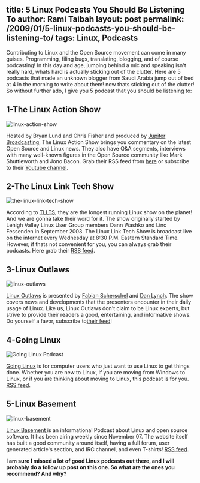 title: 5 Linux Podcasts You Should Be Listening To
author: Rami Taibah 
layout: post
permalink: /2009/01/5-linux-podcasts-you-should-be-listening-to/
tags: Linux, Podcasts
---
Contributing to Linux and the Open Source movement can come in many guises. Programming, filing bugs, translating, blogging, and of course podcasting! In this day and age, jumping behind a mic and speaking isn't really hard, whats hard is actually sticking out of the clutter. Here are 5 podcasts that made an unknown blogger from Saudi Arabia jump out of bed at 4  in the morning to write about them! now thats sticking out of the clutter! So without further ado, I give you 5 podcast that you should be listening to:

## 1-The Linux Action Show

![linux-action-show]({filename}/images/linux-action-show.jpeg)

Hosted by Bryan Lund and Chris Fisher and produced by [Jupiter Broadcasting](http://www.jupiterbroadcasting.com/?cat=4), The Linux Action Show brings you commentary on the latest Open Source and Linux news. They also have Q&A segments, interviews with many well-known figures in the Open Source community like Mark Shuttleworth and Jono Bacon. Grab their RSS feed from [here](http://www.jupiterbroadcasting.com/?feed=rss2) or subscribe to their [Youtube channel](http://www.youtube.com/user/jupiterbroadcasting).

## 2-The Linux Link Tech Show

![the-linux-link-tech-show]({filename}/images/the-linux-link-tech-show.jpeg)

According to [TLLTS](http://www.tllts.org/index.php), they are the longest running Linux show on the planet! And we are gonna take their word for it. The show originally started by Lehigh Valley Linux User Group members Dann Washko and Linc Fessenden in September 2003\. The Linux Link Tech Show is broadcast live on the internet every Wednesday at 8:30 P.M. Eastern Standard Time. However, if thats not convenient for you, you can always grab their podcasts. Here grab their [RSS feed](http://feeds.feedburner.com/TheLinuxLinkTechShowOgg-vorbisFeed).

## 3-Linux Outlaws

![linux-outlaws]({filename}/images/linux-outlaws.png)

[Linux Outlaws](http://linuxoutlaws.com/) is presented by [Fabian Scherschel](http://en.wikipedia.org/wiki/Fabian_Scherschel "Fabian Scherschel") and [Dan Lynch](http://en.wikipedia.org/wiki/Dan_Lynch "Dan Lynch"). The show covers news and developments that the presenters encounter in their daily usage of Linux. Like us, Linux Outlaws don't claim to be Linux experts, but strive to provide their readers a good, entertaining, and informative shows. Do yourself a favor, subscribe to[their feed](http://feeds.feedburner.com/linuxoutlaws-ogg)!

## 4-Going Linux

![Going Linux Podcast]({filename}/images/going-linux-podcast.jpg)

[Going Linux](http://goinglinux.com/) is for computer users who just want to use Linux to get things done. Whether you are new to Linux, if you are moving from Windows to Linux, or if you are thinking about moving to Linux, this podcast is for you. [RSS feed](http://goinglinux.com/oggpodcast.xml).

## 5-Linux Basement

![linux-basement]({filename}/images/linux-basement.png)

[Linux Basement ](http://linuxbasement.com/)is an informational Podcast about Linux and open source software. It has been airing weekly since November 07\. The website itself has built a good community around itself, having a full forum, user generated article's section, and IRC channel, and even T-shirts! [RSS feed](http://www.linuxbasement.com/ogg-full/feed).

**I am sure I missed a lot of good Linux podcasts out there, and I will probably do a follow up post on this one. So what are the ones you recommend? And why?**
